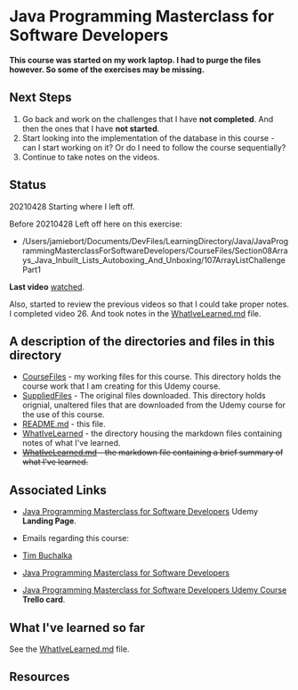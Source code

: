 # Java Programming Masterclass for Software Developers

**This course was started on my work laptop. I had to purge the files however. So some of the exercises may be missing.**

## Next Steps
1. Go back and work on the challenges that I have **not completed**. And then the ones that I have **not started**.
2. Start looking into the implementation of the database in this course - can I start working on it? Or do I need to follow the course sequentially?
3. Continue to take notes on the videos.

## Status
20210428
Starting where I left off.

Before 20210428
Left off here on this exercise: 
* /Users/jamiebort/Documents/DevFiles/LearningDirectory/Java/JavaProgrammingMasterclassForSoftwareDevelopers/CourseFiles/Section08Arrays_Java_Inbuilt_Lists_Autoboxing_And_Unboxing/107ArrayListChallengePart1

**Last video** [watched](https://www.udemy.com/course/java-the-complete-java-developer-course/learn/lecture/3323790#overview).

Also, started to review the previous videos so that I could take proper notes. I completed video 26. And took notes in the [WhatIveLearned.md](https://github.com/JamieBort/LearningDirectory/tree/master/Java/Courses/JavaProgrammingMasterclassForSoftwareDevelopers/WhatIveLearned) file.

## A description of the directories and files in this directory
* [CourseFiles](https://github.com/JamieBort/LearningDirectory/tree/master/Java/Courses/JavaProgrammingMasterclassForSoftwareDevelopers/CourseFiles) - my working files for this course. This directory holds the course work that I am creating for this Udemy course.
* [SuppliedFiles](https://github.com/JamieBort/LearningDirectory/tree/master/Java/Courses/JavaProgrammingMasterclassForSoftwareDevelopers/SuppliedFiles) - The original files downloaded. This directory holds orignial, unaltered files that are downloaded from the Udemy course for the use of this course.
* [README.md](https://github.com/JamieBort/LearningDirectory/blob/master/Java/Courses/JavaProgrammingMasterclassForSoftwareDevelopers/README.md) - this file.
* [WhatIveLearned](https://github.com/JamieBort/LearningDirectory/tree/master/Java/Courses/JavaProgrammingMasterclassForSoftwareDevelopers/WhatIveLearned) - the directory housing the markdown files containing notes of what I've learned.
* ~~[WhatIveLearned.md](https://github.com/JamieBort/LearningDirectory/tree/master/Java/Courses/JavaProgrammingMasterclassForSoftwareDevelopers/WhatIveLearned) - the markdown file containing a brief summary of what I've learned.~~

## Associated Links
* [Java Programming Masterclass for Software Developers](https://www.udemy.com/course/java-the-complete-java-developer-course/) Udemy **Landing Page**.

* Emails regarding this course:
 * [Tim Buchalka](https://mail.google.com/mail/u/0/#search/Tim+Buchalka)
 * [Java Programming Masterclass for Software Developers](https://mail.google.com/mail/u/0/#search/Java+Programming+Masterclass+for+Software+Developers)

* [Java Programming Masterclass for Software Developers Udemy Course](https://trello.com/c/FXZ4k4PL/459-java-programming-masterclass-for-software-developers-udemy-course) **Trello card**.

## What I've learned so far
See the [WhatIveLearned.md](https://github.com/JamieBort/LearningDirectory/tree/master/Java/Courses/JavaProgrammingMasterclassForSoftwareDevelopers/WhatIveLearned) file.

## Resources
